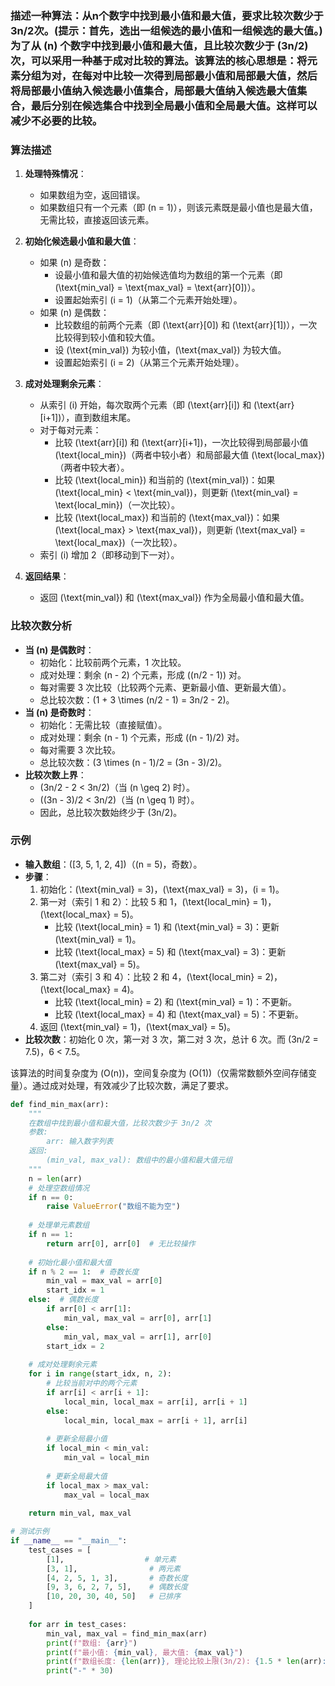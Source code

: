 ### 描述一种算法：从n个数字中找到最小值和最大值，要求比较次数少于3n/2次。(提示：首先，选出一组候选的最小值和一组候选的最大值。)为了从 \(n\) 个数字中找到最小值和最大值，且比较次数少于 \(3n/2\) 次，可以采用一种基于成对比较的算法。该算法的核心思想是：将元素分组为对，在每对中比较一次得到局部最小值和局部最大值，然后将局部最小值纳入候选最小值集合，局部最大值纳入候选最大值集合，最后分别在候选集合中找到全局最小值和全局最大值。这样可以减少不必要的比较。

### 算法描述
1. **处理特殊情况**：
   - 如果数组为空，返回错误。
   - 如果数组只有一个元素（即 \(n = 1\)），则该元素既是最小值也是最大值，无需比较，直接返回该元素。

2. **初始化候选最小值和最大值**：
   - 如果 \(n\) 是奇数：
     - 设最小值和最大值的初始候选值均为数组的第一个元素（即 \(\text{min\_val} = \text{max\_val} = \text{arr}[0]\)）。
     - 设置起始索引 \(i = 1\)（从第二个元素开始处理）。
   - 如果 \(n\) 是偶数：
     - 比较数组的前两个元素（即 \(\text{arr}[0]\) 和 \(\text{arr}[1]\)），一次比较得到较小值和较大值。
     - 设 \(\text{min\_val}\) 为较小值，\(\text{max\_val}\) 为较大值。
     - 设置起始索引 \(i = 2\)（从第三个元素开始处理）。

3. **成对处理剩余元素**：
   - 从索引 \(i\) 开始，每次取两个元素（即 \(\text{arr}[i]\) 和 \(\text{arr}[i+1]\)），直到数组末尾。
   - 对于每对元素：
     - 比较 \(\text{arr}[i]\) 和 \(\text{arr}[i+1]\)，一次比较得到局部最小值 \(\text{local\_min}\)（两者中较小者）和局部最大值 \(\text{local\_max}\)（两者中较大者）。
     - 比较 \(\text{local\_min}\) 和当前的 \(\text{min\_val}\)：如果 \(\text{local\_min} < \text{min\_val}\)，则更新 \(\text{min\_val} = \text{local\_min}\)（一次比较）。
     - 比较 \(\text{local\_max}\) 和当前的 \(\text{max\_val}\)：如果 \(\text{local\_max} > \text{max\_val}\)，则更新 \(\text{max\_val} = \text{local\_max}\)（一次比较）。
   - 索引 \(i\) 增加 2（即移动到下一对）。

4. **返回结果**：
   - 返回 \(\text{min\_val}\) 和 \(\text{max\_val}\) 作为全局最小值和最大值。

### 比较次数分析
- **当 \(n\) 是偶数时**：
  - 初始化：比较前两个元素，1 次比较。
  - 成对处理：剩余 \(n - 2\) 个元素，形成 \((n/2 - 1)\) 对。
  - 每对需要 3 次比较（比较两个元素、更新最小值、更新最大值）。
  - 总比较次数：\(1 + 3 \times (n/2 - 1) = 3n/2 - 2\)。
- **当 \(n\) 是奇数时**：
  - 初始化：无需比较（直接赋值）。
  - 成对处理：剩余 \(n - 1\) 个元素，形成 \((n - 1)/2\) 对。
  - 每对需要 3 次比较。
  - 总比较次数：\(3 \times (n - 1)/2 = (3n - 3)/2\)。
- **比较次数上界**：
  - \(3n/2 - 2 < 3n/2\)（当 \(n \geq 2\) 时）。
  - \((3n - 3)/2 < 3n/2\)（当 \(n \geq 1\) 时）。
  - 因此，总比较次数始终少于 \(3n/2\)。

### 示例
- **输入数组**：\([3, 5, 1, 2, 4]\)（\(n = 5\)，奇数）。
- **步骤**：
  1. 初始化：\(\text{min\_val} = 3\)，\(\text{max\_val} = 3\)，\(i = 1\)。
  2. 第一对（索引 1 和 2）：比较 5 和 1，\(\text{local\_min} = 1\)，\(\text{local\_max} = 5\)。
     - 比较 \(\text{local\_min} = 1\) 和 \(\text{min\_val} = 3\)：更新 \(\text{min\_val} = 1\)。
     - 比较 \(\text{local\_max} = 5\) 和 \(\text{max\_val} = 3\)：更新 \(\text{max\_val} = 5\)。
  3. 第二对（索引 3 和 4）：比较 2 和 4，\(\text{local\_min} = 2\)，\(\text{local\_max} = 4\)。
     - 比较 \(\text{local\_min} = 2\) 和 \(\text{min\_val} = 1\)：不更新。
     - 比较 \(\text{local\_max} = 4\) 和 \(\text{max\_val} = 5\)：不更新。
  4. 返回 \(\text{min\_val} = 1\)，\(\text{max\_val} = 5\)。
- **比较次数**：初始化 0 次，第一对 3 次，第二对 3 次，总计 6 次。而 \(3n/2 = 7.5\)，6 < 7.5。

该算法的时间复杂度为 \(O(n)\)，空间复杂度为 \(O(1)\)（仅需常数额外空间存储变量）。通过成对处理，有效减少了比较次数，满足了要求。

```python
def find_min_max(arr):
    """
    在数组中找到最小值和最大值，比较次数少于 3n/2 次
    参数:
        arr: 输入数字列表
    返回:
        (min_val, max_val): 数组中的最小值和最大值元组
    """
    n = len(arr)
    # 处理空数组情况
    if n == 0:
        raise ValueError("数组不能为空")
    
    # 处理单元素数组
    if n == 1:
        return arr[0], arr[0]  # 无比较操作
    
    # 初始化最小值和最大值
    if n % 2 == 1:  # 奇数长度
        min_val = max_val = arr[0]
        start_idx = 1
    else:  # 偶数长度
        if arr[0] < arr[1]:
            min_val, max_val = arr[0], arr[1]
        else:
            min_val, max_val = arr[1], arr[0]
        start_idx = 2
    
    # 成对处理剩余元素
    for i in range(start_idx, n, 2):
        # 比较当前对中的两个元素
        if arr[i] < arr[i + 1]:
            local_min, local_max = arr[i], arr[i + 1]
        else:
            local_min, local_max = arr[i + 1], arr[i]
        
        # 更新全局最小值
        if local_min < min_val:
            min_val = local_min
        
        # 更新全局最大值
        if local_max > max_val:
            max_val = local_max
    
    return min_val, max_val

# 测试示例
if __name__ == "__main__":
    test_cases = [
        [1],                  # 单元素
        [3, 1],                # 两元素
        [4, 2, 5, 1, 3],       # 奇数长度
        [9, 3, 6, 2, 7, 5],    # 偶数长度
        [10, 20, 30, 40, 50]   # 已排序
    ]
    
    for arr in test_cases:
        min_val, max_val = find_min_max(arr)
        print(f"数组: {arr}")
        print(f"最小值: {min_val}, 最大值: {max_val}")
        print(f"数组长度: {len(arr)}, 理论比较上限(3n/2): {1.5 * len(arr):.1f}")
        print("-" * 30)
```
